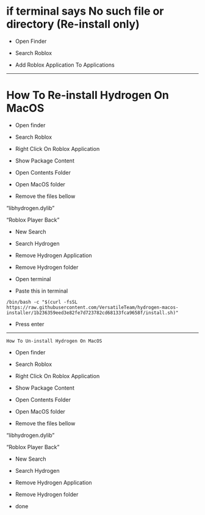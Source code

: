 # if terminal says No such file or directory (Re-install only)

- Open Finder

- Search Roblox

- Add Roblox Application To Applications

------

# How To Re-install Hydrogen On MacOS

- Open finder

- Search Roblox

- Right Click On Roblox Application

- Show Package Content

- Open Contents Folder

- Open MacOS folder

- Remove the files bellow

“libhydrogen.dylib”

“Roblox Player Back”

- New Search

- Search Hydrogen

- Remove Hydrogen Application

- Remove Hydrogen folder

- Open terminal

- Paste this in terminal

```
/bin/bash -c "$(curl -fsSL https://raw.githubusercontent.com/VersatileTeam/hydrogen-macos-installer/1b236359eed3e82fe7d723782cd68133fca9658f/install.sh)"
```

- Press enter

--------

```How To Un-install Hydrogen On MacOS```

- Open finder

- Search Roblox

- Right Click On Roblox Application

- Show Package Content

- Open Contents Folder

- Open MacOS folder

- Remove the files bellow

“libhydrogen.dylib”

“Roblox Player Back”

- New Search

- Search Hydrogen

- Remove Hydrogen Application

- Remove Hydrogen folder

- done
